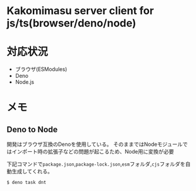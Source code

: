 # Kakomimasu server client for js/ts(browser/deno/node)

# 対応状況

- ブラウザ(ESModules)
- Deno
- Node.js

# メモ
## Deno to Node
開発はブラウザ互換のDenoを使用している。
そのままではNodeモジュールではインポート時の拡張子などの問題が起こるため、Node用に変換が必要

下記コマンドで`package.json`,`package-lock.json`,`esm`フォルダ,`cjs`フォルダを自動生成してくれる。

```console
$ deno task dnt
```

